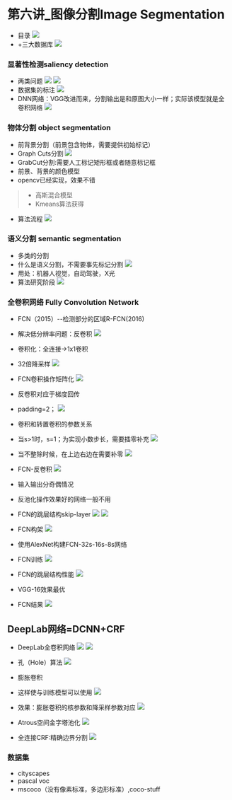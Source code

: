 # 第六讲_图像分割Image Segmentation

- 目录
![](https://i.imgur.com/Siii1wX.png)
- +三大数据库
![](https://i.imgur.com/Eu4kuqZ.png)

### 显著性检测saliency detection

- 两类问题
![](https://i.imgur.com/Sf81mKr.png)
![](https://i.imgur.com/D2T5pNL.png)
- 数据集的标注
![](https://i.imgur.com/r4UH2n5.png)
- DNN网络：VGG改进而来，分割输出是和原图大小一样；实际该模型就是全卷积网络
![](https://i.imgur.com/yXgFhEr.png)

### 物体分割 object segmentation

- 前背景分割（前景包含物体，需要提供初始标记）
- Graph Cuts分割
![](https://i.imgur.com/kYJksEF.png)
- GrabCut分割:需要人工标记矩形框或者随意标记框
- 前景、背景的颜色模型
- opencv已经实现，效果不错
> - 高斯混合模型
> - Kmeans算法获得
- 算法流程
![](https://i.imgur.com/ls6uiCT.png)

### 语义分割 semantic segmentation

- 多类的分割
- 什么是语义分割，不需要事先标记分割
![](https://i.imgur.com/Qsnq3Y2.png)
- 用处：机器人视觉，自动驾驶，X光
- 算法研究阶段
![](https://i.imgur.com/S0qKrqu.png)

### 全卷积网络 Fully Convolution Network

- FCN（2015）--检测部分的区域R-FCN(2016)
- 解决低分辨率问题：反卷积
![](https://i.imgur.com/bj1fnhQ.png)
- 卷积化：全连接->1x1卷积
- 32倍降采样
![](https://i.imgur.com/lTJlyNF.png)

- FCN卷积操作矩阵化
![](https://i.imgur.com/WK5nXOy.png)
- 反卷积对应于梯度回传
- padding=2；
![](https://i.imgur.com/aBSKMKl.png)
- 卷积和转置卷积的参数关系
- 当s>1时，s=1；为实现小数步长，需要插零补充
![](https://i.imgur.com/EfYEpzQ.png)
- 当不整除时候，在上边右边在需要补零
![](https://i.imgur.com/MRbGHKS.png)
- FCN-反卷积
![](https://i.imgur.com/E4ldnQV.png)
- 输入输出分奇偶情况
- 反池化操作效果好的网络一般不用
- FCN的跳层结构skip-layer
![](https://i.imgur.com/dGqbaKN.png)
![](https://i.imgur.com/OVZ4HDp.png)
- FCN构架
![](https://i.imgur.com/3gwGUS2.png)
- 使用AlexNet构建FCN-32s-16s-8s网络
- FCN训练
![](https://i.imgur.com/mQIgDLV.png)
- FCN的跳层结构性能
![](https://i.imgur.com/o8Wk4ir.png)
- VGG-16效果最优
- FCN结果
![](https://i.imgur.com/vknnvrZ.png)

## DeepLab网络=DCNN+CRF

- DeepLab全卷积网络
![](https://i.imgur.com/QWoJpdf.png)
![](https://i.imgur.com/3M2MDGj.png)
- 孔（Hole）算法
![](https://i.imgur.com/S5uapmM.png)

- 膨胀卷积
- 这样使与训练模型可以使用
![](https://i.imgur.com/1PnDRmD.png)
- 效果：膨胀卷积的核参数和降采样参数对应
![](https://i.imgur.com/vrUcFlC.png)
- Atrous空间金字塔池化
![](https://i.imgur.com/VrfFC40.png)

- 全连接CRF:精确边界分割
![](https://i.imgur.com/lJRnTH9.png)

### 数据集

- cityscapes
- pascal voc
- mscoco（没有像素标准，多边形标准）,coco-stuff